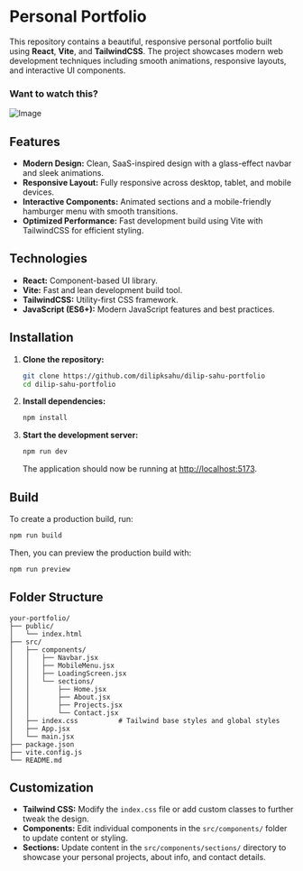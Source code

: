 # Personal Portfolio

This repository contains a beautiful, responsive personal portfolio built using **React**, **Vite**, and **TailwindCSS**. The project showcases modern web development techniques including smooth animations, responsive layouts, and interactive UI components.

### Want to watch this?
![Image](https://github.com/user-attachments/assets/2cf739ff-f288-41b7-b1df-adb2116faecb)


## Features

- **Modern Design:** Clean, SaaS-inspired design with a glass-effect navbar and sleek animations.
- **Responsive Layout:** Fully responsive across desktop, tablet, and mobile devices.
- **Interactive Components:** Animated sections and a mobile-friendly hamburger menu with smooth transitions.
- **Optimized Performance:** Fast development build using Vite with TailwindCSS for efficient styling.

## Technologies

- **React:** Component-based UI library.
- **Vite:** Fast and lean development build tool.
- **TailwindCSS:** Utility-first CSS framework.
- **JavaScript (ES6+):** Modern JavaScript features and best practices.

## Installation

1. **Clone the repository:**

   ```bash
   git clone https://github.com/dilipksahu/dilip-sahu-portfolio
   cd dilip-sahu-portfolio
   ```

2. **Install dependencies:**

   ```bash
   npm install
   ```

3. **Start the development server:**

   ```bash
   npm run dev
   ```

   The application should now be running at [http://localhost:5173](http://localhost:5173).

## Build

To create a production build, run:

```bash
npm run build
```

Then, you can preview the production build with:

```bash
npm run preview
```

## Folder Structure

```
your-portfolio/
├── public/
│   └── index.html
├── src/
│   ├── components/
│   │   ├── Navbar.jsx
│   │   ├── MobileMenu.jsx
│   │   ├── LoadingScreen.jsx
│   │   └── sections/
│   │       ├── Home.jsx
│   │       ├── About.jsx
│   │       ├── Projects.jsx
│   │       └── Contact.jsx
│   ├── index.css          # Tailwind base styles and global styles
│   ├── App.jsx
│   └── main.jsx
├── package.json
├── vite.config.js
└── README.md
```

## Customization

- **Tailwind CSS:** Modify the `index.css` file or add custom classes to further tweak the design.
- **Components:** Edit individual components in the `src/components/` folder to update content or styling.
- **Sections:** Update content in the `src/components/sections/` directory to showcase your personal projects, about info, and contact details.
